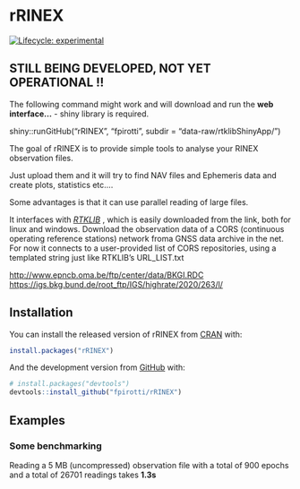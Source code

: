 
<!-- README.md is generated from README.Rmd. Please edit that file -->

# rRINEX

<!-- badges: start -->

[![Lifecycle:
experimental](https://img.shields.io/badge/lifecycle-experimental-orange.svg)](https://lifecycle.r-lib.org/articles/stages.html#experimental)

<!-- badges: end -->

## STILL BEING DEVELOPED, NOT YET OPERATIONAL !!

The following command might work and will download and run the **web
interface…** - shiny library is required.

shiny::runGitHub(“rRINEX”, “fpirotti”, subdir =
“data-raw/rtklibShinyApp/”)

The goal of rRINEX is to provide simple tools to analyse your RINEX
observation files.

Just upload them and it will try to find NAV files and Ephemeris data
and create plots, statistics etc….

Some advantages is that it can use parallel reading of large files.

It interfaces with
<a href="http://www.rtklib.com" target="_blank"><em>RTKLIB</em></a> ,
which is easily downloaded from the link, both for linux and windows.
Download the observation data of a CORS (continuous operating reference
stations) network froma GNSS data archive in the net. For now it
connects to a user-provided list of CORS repositories, using a templated
string just like RTKLIB’s URL_LIST.txt

<http://www.epncb.oma.be/ftp/center/data/BKGI.RDC>
<https://igs.bkg.bund.de/root_ftp/IGS/highrate/2020/263/l/>

## Installation

You can install the released version of rRINEX from
[CRAN](https://CRAN.R-project.org) with:

``` r
install.packages("rRINEX")
```

And the development version from [GitHub](https://github.com/) with:

``` r
# install.packages("devtools")
devtools::install_github("fpirotti/rRINEX")
```

## Examples

### Some benchmarking

Reading a 5 MB (uncompressed) observation file with a total of 900
epochs and a total of 26701 readings takes **1.3s**
